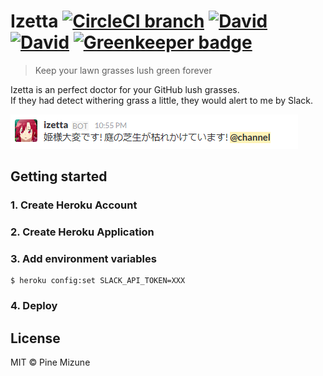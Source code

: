 # Izetta  [![CircleCI branch](https://img.shields.io/circleci/project/github/pine/Izetta/master.svg)](https://circleci.com/gh/pine/Izetta) [![David](https://img.shields.io/david/pine/Izetta.svg)](https://david-dm.org/pine/Izetta) [![David](https://img.shields.io/david/dev/pine/Izetta.svg)](https://david-dm.org/pine/Izetta) [![Greenkeeper badge](https://badges.greenkeeper.io/pine/Izetta.svg)](https://greenkeeper.io/)

> Keep your lawn grasses lush green forever

Izetta is an perfect doctor for your GitHub lush grasses.<br>
If they had detect withering grass a little, they would alert to me by Slack.

![](screenshot.png)

## Getting started
### 1. Create Heroku Account
### 2. Create Heroku Application
### 3. Add environment variables

```
$ heroku config:set SLACK_API_TOKEN=XXX
```

### 4. Deploy

## License
MIT &copy; Pine Mizune
